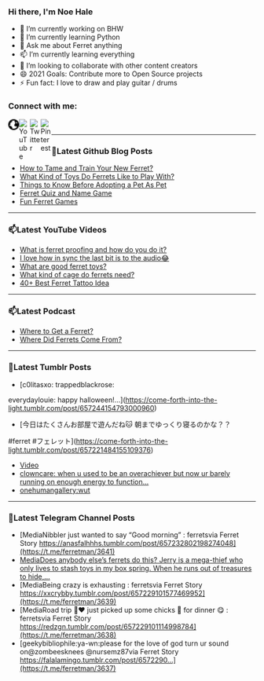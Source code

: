 ### Hi there, I'm Noe Hale

- 🔭 I’m currently working on BHW
- 🌱 I’m currently learning Python
- 💬 Ask me about Ferret anything
- 📫 I’m currently learning everything
- 🔭 I’m looking to collaborate with other content creators
- 😄 2021 Goals: Contribute more to Open Source projects
- ⚡ Fun fact: I love to draw and play guitar / drums

### Connect with me:

[<img align="left" alt="ferretvoice.com" width="22px" src="https://raw.githubusercontent.com/iconic/open-iconic/master/svg/globe.svg" />](https://ferretvoice.com)
[<img align="left" alt="YouTube" width="22px" src="https://cdn.jsdelivr.net/npm/simple-icons@v3/icons/youtube.svg" />](https://www.youtube.com/channel/UCk665XTfaMLVwFVWUmgnDiw)
[<img align="left" alt="Twitter" width="22px" src="https://cdn.jsdelivr.net/npm/simple-icons@v3/icons/twitter.svg" />](https://twitter.com/voiceferret)
[<img align="left" alt="Pinterest" width="22px" src="https://cdn.jsdelivr.net/npm/simple-icons@v3/icons/pinterest.svg" />](https://www.pinterest.com/voiceferret/)

<br />

---
### 🔭Latest Github Blog Posts
<!-- GITHUB:START -->
- [How to Tame and Train Your New Ferret?](http://noehale.github.io/how-to-tame-and-train-your-new-ferret/)
- [What Kind of Toys Do Ferrets Like to Play With?](http://noehale.github.io/what-kind-of-toys-do-ferrets-like-to-play-with/)
- [Things to Know Before Adopting a Pet As Pet](http://noehale.github.io/things-to-know-before-adopting-a-pet-as-pet/)
- [Ferret Quiz and Name Game](http://noehale.github.io/ferret-quiz/)
- [Fun Ferret Games](http://noehale.github.io/fun-ferret-games/)
<!-- GITHUB:END -->
---
### 📫Latest YouTube Videos

<!-- YOUTUBE:START -->
- [What is ferret proofing and how do you do it?](https://www.youtube.com/watch?v=81Syh_DJBQQ)
- [I love how in sync the last bit is to the audio😂](https://www.youtube.com/watch?v=WHBeGHwSlGY)
- [What are good ferret toys?](https://www.youtube.com/watch?v=tPxRilBzc0s)
- [What kind of cage do ferrets need?](https://www.youtube.com/watch?v=xzz6hC3sR5A)
- [40+ Best Ferret Tattoo Idea](https://www.youtube.com/watch?v=KIKqduR6Xcs)
<!-- YOUTUBE:END -->

---
### 📫Latest Podcast

<!-- PODCAST:START -->
- [Where to Get a Ferret?](https://anchor.fm/ferretvoice/episodes/Where-to-Get-a-Ferret-erurfu)
- [Where Did Ferrets Come From?](https://anchor.fm/ferretvoice/episodes/Where-Did-Ferrets-Come-From-eruq8g)
<!-- PODCAST:END -->
---
### 📝Latest Tumblr Posts

<!-- TUMBLR:START -->
- [c0litasxo:
trappedblackrose:


everydaylouie:
happy halloween!...](https://come-forth-into-the-light.tumblr.com/post/657244154793000960)
- [今日はたくさんお部屋で遊んだね🐱
朝までゆっくり寝るのかな？？

#ferret #フェレット](https://come-forth-into-the-light.tumblr.com/post/657221484155109376)
- [Video](https://come-forth-into-the-light.tumblr.com/post/657176218782810112)
- [clowncare:
when u used to be an overachiever but now ur barely running on enough energy to function...](https://come-forth-into-the-light.tumblr.com/post/657153552425304064)
- [onehumangallery:wut](https://come-forth-into-the-light.tumblr.com/post/657130896478076928)
<!-- TUMBLR:END -->
---
### 📝Latest Telegram Channel Posts

<!-- TELEGRAM:START -->
- [MediaNibbler just wanted to say “Good morning” : ferretsvia Ferret Story https://anasfalhhhs.tumblr.com/post/657232802198274048](https://t.me/ferretman/3641)
- [MediaDoes anybody else’s ferrets do this? Jerry is a mega-thief who only lives to stash toys in my box spring. When he runs out of treasures to hide,...](https://t.me/ferretman/3640)
- [MediaBeing crazy is exhausting : ferretsvia Ferret Story https://xxcrybby.tumblr.com/post/657229101577469952](https://t.me/ferretman/3639)
- [MediaRoad trip 💙❤️ just picked up some chicks 🐣 for dinner 😋 : ferretsvia Ferret Story https://redzgn.tumblr.com/post/657229101114998784](https://t.me/ferretman/3638)
- [geekybibliophile:ya-wn:please for the love of god turn ur sound on@zombeesknees @nursemz87via Ferret Story https://falalamingo.tumblr.com/post/6572290...](https://t.me/ferretman/3637)
<!-- TELEGRAM:END -->
